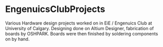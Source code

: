 # EngenuicsClubProjects
Various Hardware design projects worked on in EiE / Engenuics Club at University of Calgary. Designing done on Altium Designer, fabrication of boards by OSHPARK. Boards were then finished by soldering components on by hand.
